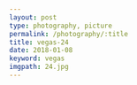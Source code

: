 ```yaml
---
layout: post
type: photography, picture
permalink: /photography/:title
title: vegas-24
date: 2018-01-08
keyword: vegas
imgpath: 24.jpg
---
```



